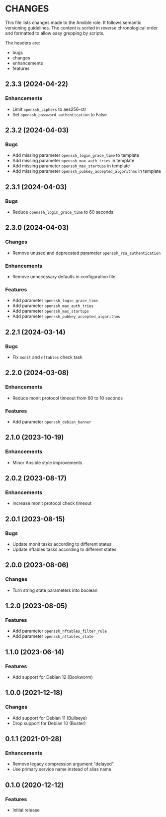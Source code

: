 # CHANGES

This file lists changes made to the Ansible role. It follows semantic versioning
guidelines. The content is sorted in reverse chronological order and formatted
to allow easy grepping by scripts.

The headers are:
- bugs
- changes
- enhancements
- features

## 2.3.3 (2024-04-22)

### Enhancements

- Limit `openssh_ciphers` to aes256-ctr
- Set `openssh_password_authentication` to False

## 2.3.2 (2024-04-03)

### Bugs

- Add missing parameter `openssh_login_grace_time` to template
- Add missing parameter `openssh_max_auth_tries` in template
- Add missing parameter `openssh_max_startups` in template
- Add missing parameter `openssh_pubkey_accepted_algorithms` in template

## 2.3.1 (2024-04-03)

### Bugs

- Reduce `openssh_login_grace_time` to 60 seconds

## 2.3.0 (2024-04-03)

### Changes

- Remove unused and deprecated parameter `openssh_rsa_authentication`

### Enhancements

- Remove unnecessary defaults in configuration file

### Features

- Add parameter `openssh_login_grace_time`
- Add parameter `openssh_max_auth_tries`
- Add parameter `openssh_max_startups`
- Add parameter `openssh_pubkey_accepted_algorithms`

## 2.2.1 (2024-03-14)

### Bugs

- Fix `monit` and `nftables` check task

## 2.2.0 (2024-03-08)

### Enhancements

- Reduce monit protocol timeout from 60 to 10 seconds

### Features

- Add parameter `openssh_debian_banner`

## 2.1.0 (2023-10-19)

### Enhancements

- Minor Ansible style improvements

## 2.0.2 (2023-08-17)

### Enhancements

- Increase monit protocol check timeout

## 2.0.1 (2023-08-15)

### Bugs

- Update monit tasks according to different states
- Update nftables tasks according to different states

## 2.0.0 (2023-08-06)

### Changes

- Turn string state parameters into boolean

## 1.2.0 (2023-08-05)

### Features

- Add parameter `openssh_nftables_filter_rule`
- Add parameter `openssh_nftables_state`

## 1.1.0 (2023-06-14)

### Features

- Add support for Debian 12 (Bookworm)

## 1.0.0 (2021-12-18)

### Changes

- Add support for Debian 11 (Bullseye)
- Drop support for Debian 10 (Buster)

## 0.1.1 (2021-01-28)

### Enhancements

- Remove legacy compression argument "delayed"
- Use primary service name instead of alias name

## 0.1.0 (2020-12-12)

### Features

- Initial release
